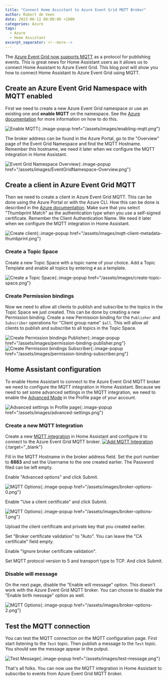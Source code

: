 ```yaml
---
title: "Connect Home Assistant to Azure Event Grid MQTT Broker"
author: Robert de Veen
date: 2023-06-12 00:00:00 +1000
categories: Azure
tags:
  - Azure
  - Home Assistant
excerpt_separator: <!--more-->
---
```


The [Azure Event Grid now supports MQTT](https://learn.microsoft.com/en-us/azure/event-grid/mqtt-overview) as a protocol for publishing events. This is great news for Home Assistant users as it allows us to connect Home Assistant to Azure Event Grid. This blog post will show you how to connect Home Assistant to Azure Event Grid using MQTT.

<!--more-->

## Create an Azure Event Grid Namespace with MQTT enabled

First we need to create a new Azure Event Grid namespace or use an existing one and **enable MQTT** on the namespace. See the [Azure documentation](https://learn.microsoft.com/en-us/azure/event-grid/create-view-manage-namespaces#enable-mqtt) for more information on how to do this.

![Enable MQTT](/assets/images/enabling-mqtt.png){:.image-popup href="/assets/images/enabling-mqtt.png"}

The broker address can be found in the Azure Portal, go to the "Overview" page of the Event Grid Namespace and find the MQTT Hostname. Remember this hostname, we need it later when we configure the MQTT integration in Home Assistant.

![Event Grid Namespace Overview](/assets/images/EventGridNamespace-Overview.png){:.image-popup href="/assets/images/EventGridNamespace-Overview.png"}

## Create a client in Azure Event Grid MQTT

Then we need to create a client in Azure Event Grid MQTT. This can be done using the Azure Portal or with the Azure CLI. How this can be done is described in the [Azure documentation](https://learn.microsoft.com/en-us/azure/event-grid/mqtt-certificate-chain-client-authentication). Make sure that you select "Thumbprint Match" as the authentication type when you use a self-signed certificate. Remember the Client Authentication Name. We need it later when we configure the MQTT integration in Home Assistant.

![Create client](/assets/images/mqtt-client-metadata-thumbprint.png){:.image-popup href="/assets/images/mqtt-client-metadata-thumbprint.png"}

### Create a Topic Space

Create a new Topic Space with a topic name of your choice. Add a Topic Template and enable all topics by entering `#` as a template.

![Create a Topic Space](/assets/images/create-topic-space.png){:.image-popup href="/assets/images/create-topic-space.png"}

### Create Permission bindings

Now we need to allow all clients to publish and subscribe to the topics in the Topic Space we just created. This can be done by creating a new Permission binding. Create a new Permission binding for the `Publisher` and `Subscriber` operations for "Client group name" `$all`. This will allow all clients to publish and subscribe to all topics in the Topic Space.

![Create Permission bindings Publisher](/assets/images/permission-binding-publisher.png){:.image-popup href="/assets/images/permission-binding-publisher.png"}
![Create Permission bindings Subscriber](/assets/images/permission-binding-subscriber.png){:.image-popup href="/assets/images/permission-binding-subscriber.png"}

## Home Assistant configuration

To enable Home Assistant to connect to the Azure Event Grid MQTT broker we need to configure the MQTT integration in Home Assistant. Because we need to set some advanced settings in the MQTT integration, we need to enable the [Advanced Mode](https://www.home-assistant.io/blog/2019/07/17/release-96/#advanced-mode) in the Profile page of your account.

![Advanced settings in Profile page](/assets/images/advanced-settings.png){:.image-popup href="/assets/images/advanced-settings.png"}

### Create a new MQTT Integration

Create a new [MQTT integration](https://www.home-assistant.io/integrations/mqtt) in Home Assistant and configure it to connect to the Azure Event Grid MQTT broker. 
[![Add MQTT Integration](https://my.home-assistant.io/badges/config_flow_start.svg)](https://my.home-assistant.io/redirect/config_flow_start?domain=mqtt){:target="_blank"}

Fill in the MQTT Hostname in the broker address field. Set the port number to **8883** and set the Username to the one created earlier. The Password filed can be left empty.

Enable "Advanced options" and click Submit.

![MQTT Options](/assets/images/broker-options-0.png){:.image-popup href="/assets/images/broker-options-0.png"}

Enable "Use a client certificate" and click Submit.

![MQTT Options](/assets/images/broker-options-1.png){:.image-popup href="/assets/images/broker-options-1.png"}

Upload the client certificate and private key that you created earlier.

Set "Broker certificate validation" to "Auto". You can leave the "CA certificate" field empty.

Enable "Ignore broker certificate validation".

Set MQTT protocol version to 5 and transport type to TCP. And click Submit.

### Disable will message

On the next page, disable the "Enable will message" option. This doesn't work with the Azure Event Grid MQTT broker. You can choose to disable the "Enable birth message" option as well.

![MQTT Options](/assets/images/broker-options-2.png){:.image-popup href="/assets/images/broker-options-2.png"}

## Test the MQTT connection

You can test the MQTT connection on the MQTT configuration page. First start listening to the `Test` topic. Then publish a message to the `Test` topic. You should see the message appear in the putput.

![Test Message](/assets/images/test-message.png){:.image-popup href="/assets/images/test-message.png"}

That's all folks. You can now use the MQTT integration in Home Assistant to subscribe to events from Azure Event Grid MQTT broker.